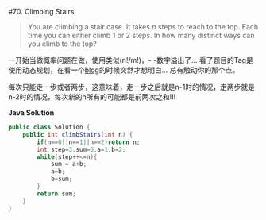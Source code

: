#70. Climbing Stairs

>You are climbing a stair case. It takes <i>n</i> steps to reach to the top.
>Each time you can either climb 1 or 2 steps. In how many distinct ways can you climb to the top?


一开始当做概率问题在做，使用类似(n!/m!)，- -数字溢出了... 看了题目的Tag是使用动态规划，在看一个[blog](http://www.jianshu.com/p/1b7bcf1ffb51)的时候突然才想明白... 总有触动你的那个点。  

每次只能走一步或者两步，这意味着，走一步之后就是n-1时的情况，走两步就是n-2时的情况，每次新的n所有的可能都是前两次之和!!!

**Java Solution**
```java
public class Solution {
    public int climbStairs(int n) {
        if(n==0||n==1||n==2)return n;
        int step=3,sum=0,a=1,b=2;
        while(step++<=n){
            sum = a+b;
            a=b;
            b=sum;
        }
        return sum;
    } 
}
```
